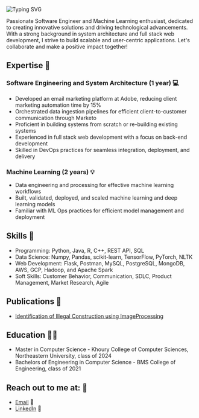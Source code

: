 ![Typing SVG](https://readme-typing-svg.herokuapp.com?font=Architects+Daughter&color=7AF79A&size=40&lines=Hi!!!!;This+is+Sathvik+Bellary!!!;.)


Passionate Software Engineer and Machine Learning enthusiast, dedicated to creating innovative solutions and driving technological advancements. With a strong background in system architecture and full stack web development, I strive to build scalable and user-centric applications. Let's collaborate and make a positive impact together!

## Expertise :briefcase:

### Software Engineering and System Architecture (1 year) :computer:

- Developed an email marketing platform at Adobe, reducing client marketing automation time by 15%
- Orchestrated data ingestion pipelines for efficient client-to-customer communication through Marketo
- Proficient in building systems from scratch or re-building existing systems
- Experienced in full stack web development with a focus on back-end development
- Skilled in DevOps practices for seamless integration, deployment, and delivery


### Machine Learning (2 years) :bulb:

- Data engineering and processing for effective machine learning workflows
- Built, validated, deployed, and scaled machine learning and deep learning models
- Familiar with ML Ops practices for efficient model management and deployment

## Skills :wrench:

- Programming: Python, Java, R, C++, REST API, SQL
- Data Science: Numpy, Pandas, scikit-learn, TensorFlow, PyTorch, NLTK
- Web Development: Flask, Postman, MySQL, PostgreSQL, MongoDB, AWS, GCP, Hadoop, and Apache Spark
- Soft Skills: Customer Behavior, Communication, SDLC, Product Management, Market Research, Agile

## Publications 📖
- [Identification of Illegal Construction using ImageProcessing](https://www.ijcaonline.org/archives/volume175/number37/kiran-2020-ijca-920949.pdf)

## Education :man_student:

- Master in Computer Science - Khoury College of Computer Sciences, Northeastern University, class of 2024
- Bachelors of Engineering in Computer Science - BMS College of Engineering, class of 2021

## Reach out to me at: :vulcan_salute:

- [Email](mailto:sathvikbellary12@gmail.com) :email:
- [LinkedIn](https://www.linkedin.com/in/sathvik-bk/) :tea:
